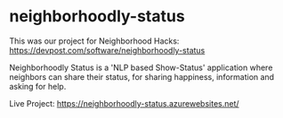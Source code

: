 # neighborhoodly-status

This was our project for Neighborhood Hacks: https://devpost.com/software/neighborhoodly-status

Neighborhoodly Status is a 'NLP based Show-Status' application where neighbors can share their status, for sharing happiness, information and asking for help.

Live Project: https://neighborhoodly-status.azurewebsites.net/
